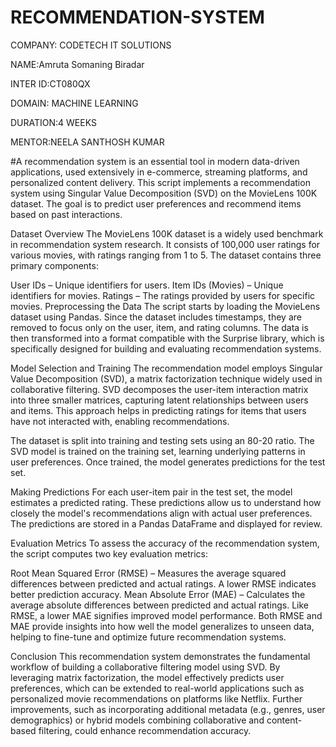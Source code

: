 # RECOMMENDATION-SYSTEM
COMPANY: CODETECH IT SOLUTIONS

NAME:Amruta Somaning Biradar

INTER ID:CT080QX

DOMAIN: MACHINE LEARNING

DURATION:4 WEEKS

MENTOR:NEELA SANTHOSH KUMAR

#A recommendation system is an essential tool in modern data-driven applications, used extensively in e-commerce, streaming platforms, and personalized content delivery. This script implements a recommendation system using Singular Value Decomposition (SVD) on the MovieLens 100K dataset. The goal is to predict user preferences and recommend items based on past interactions.

Dataset Overview
The MovieLens 100K dataset is a widely used benchmark in recommendation system research. It consists of 100,000 user ratings for various movies, with ratings ranging from 1 to 5. The dataset contains three primary components:

User IDs – Unique identifiers for users.
Item IDs (Movies) – Unique identifiers for movies.
Ratings – The ratings provided by users for specific movies.
Preprocessing the Data
The script starts by loading the MovieLens dataset using Pandas. Since the dataset includes timestamps, they are removed to focus only on the user, item, and rating columns. The data is then transformed into a format compatible with the Surprise library, which is specifically designed for building and evaluating recommendation systems.

Model Selection and Training
The recommendation model employs Singular Value Decomposition (SVD), a matrix factorization technique widely used in collaborative filtering. SVD decomposes the user-item interaction matrix into three smaller matrices, capturing latent relationships between users and items. This approach helps in predicting ratings for items that users have not interacted with, enabling recommendations.

The dataset is split into training and testing sets using an 80-20 ratio. The SVD model is trained on the training set, learning underlying patterns in user preferences. Once trained, the model generates predictions for the test set.

Making Predictions
For each user-item pair in the test set, the model estimates a predicted rating. These predictions allow us to understand how closely the model's recommendations align with actual user preferences. The predictions are stored in a Pandas DataFrame and displayed for review.

Evaluation Metrics
To assess the accuracy of the recommendation system, the script computes two key evaluation metrics:

Root Mean Squared Error (RMSE) – Measures the average squared differences between predicted and actual ratings. A lower RMSE indicates better prediction accuracy.
Mean Absolute Error (MAE) – Calculates the average absolute differences between predicted and actual ratings. Like RMSE, a lower MAE signifies improved model performance.
Both RMSE and MAE provide insights into how well the model generalizes to unseen data, helping to fine-tune and optimize future recommendation systems.

Conclusion
This recommendation system demonstrates the fundamental workflow of building a collaborative filtering model using SVD. By leveraging matrix factorization, the model effectively predicts user preferences, which can be extended to real-world applications such as personalized movie recommendations on platforms like Netflix. Further improvements, such as incorporating additional metadata (e.g., genres, user demographics) or hybrid models combining collaborative and content-based filtering, could enhance recommendation accuracy.
